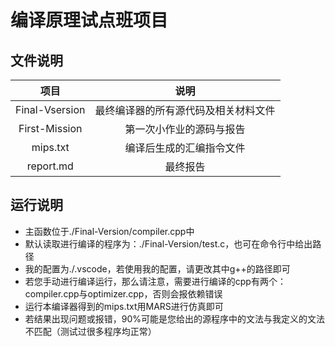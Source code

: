 # 编译原理试点班项目

## 文件说明

项目|说明
:-:|:-:
Final-Vsersion|最终编译器的所有源代码及相关材料文件
First-Mission|第一次小作业的源码与报告
mips.txt|编译后生成的汇编指令文件
report.md|最终报告

## 运行说明

* 主函数位于./Final-Version/compiler.cpp中
* 默认读取进行编译的程序为：./Final-Version/test.c，也可在命令行中给出路径
* 我的配置为./.vscode，若使用我的配置，请更改其中g++的路径即可
* 若您手动进行编译运行，那么请注意，需要进行编译的cpp有两个：compiler.cpp与optimizer.cpp，否则会报依赖错误
* 运行本编译器得到的mips.txt用MARS进行仿真即可
* 若结果出现问题或报错，90%可能是您给出的源程序中的文法与我定义的文法不匹配（测试过很多程序均正常）
